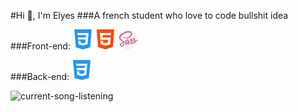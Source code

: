 #Hi 👋, I'm Elyes
###A french student who love to code bullshit idea</h3>


###Front-end:
![css-3](img/css-3.png)
![html-5](img/html-5.png)
![sass](img/sass.png)

###Back-end:
![test image size](img/css-3.png)





![current-song-listening](https://spotify-github-profile.vercel.app/api/view?uid=3kah0ygyv8o5ymada8abnyvv0&cover_image=true&theme=default)
